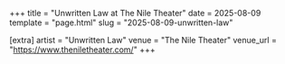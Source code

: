 +++
title = "Unwritten Law at The Nile Theater"
date = 2025-08-09
template = "page.html"
slug = "2025-08-09-unwritten-law"

[extra]
artist = "Unwritten Law"
venue = "The Nile Theater"
venue_url = "https://www.theniletheater.com/"
+++
